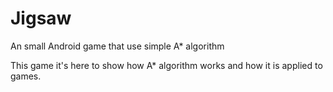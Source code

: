 # Jigsaw
An small Android game that use simple A* algorithm

This game it's here to show how A* algorithm works and how it is applied to games.

